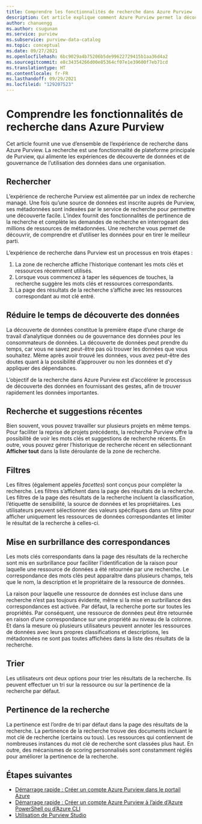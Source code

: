 ```yaml
---
title: Comprendre les fonctionnalités de recherche dans Azure Purview
description: Cet article explique comment Azure Purview permet la découverte de données à l’aide de fonctionnalités de recherche.
author: chanuengg
ms.author: csugunan
ms.service: purview
ms.subservice: purview-data-catalog
ms.topic: conceptual
ms.date: 09/27/2021
ms.openlocfilehash: 6bc9029a4b75206b5de99622729415b1aa36d4a2
ms.sourcegitcommit: e8c34354266d00e85364cf07e1e39600f7eb71cd
ms.translationtype: HT
ms.contentlocale: fr-FR
ms.lasthandoff: 09/29/2021
ms.locfileid: "129207523"
---
```

# <a name="understand-search-features-in-azure-purview"></a>Comprendre les fonctionnalités de recherche dans Azure Purview

Cet article fournit une vue d’ensemble de l’expérience de recherche dans Azure Purview. La recherche est une fonctionnalité de plateforme principale de Purview, qui alimente les expériences de découverte de données et de gouvernance de l’utilisation des données dans une organisation.

## <a name="search"></a>Rechercher

L’expérience de recherche Purview est alimentée par un index de recherche managé. Une fois qu’une source de données est inscrite auprès de Purview, ses métadonnées sont indexées par le service de recherche pour permettre une découverte facile. L’index fournit des fonctionnalités de pertinence de la recherche et complète les demandes de recherche en interrogeant des millions de ressources de métadonnées. Une recherche vous permet de découvrir, de comprendre et d’utiliser les données pour en tirer le meilleur parti.

L’expérience de recherche dans Purview est un processus en trois étapes :

1. La zone de recherche affiche l’historique contenant les mots clés et ressources récemment utilisés.
1. Lorsque vous commencez à taper les séquences de touches, la recherche suggère les mots clés et ressources correspondants. 
1. La page des résultats de la recherche s’affiche avec les ressources correspondant au mot clé entré.

## <a name="reduce-the-time-to-discover-data"></a>Réduire le temps de découverte des données

La découverte de données constitue la première étape d’une charge de travail d’analytique données ou de gouvernance des données pour les consommateurs de données. La découverte de données peut prendre du temps, car vous ne savez peut-être pas où trouver les données que vous souhaitez. Même après avoir trouvé les données, vous avez peut-être des doutes quant à la possibilité d’approuver ou non les données et d’y appliquer des dépendances. 

L’objectif de la recherche dans Azure Purview est d’accélérer le processus de découverte des données en fournissant des gestes, afin de trouver rapidement les données importantes.

## <a name="recent-search-and-suggestions"></a>Recherche et suggestions récentes

Bien souvent, vous pouvez travailler sur plusieurs projets en même temps. Pour faciliter la reprise de projets précédents, la recherche Purview offre la possibilité de voir les mots clés et suggestions de recherche récents. En outre, vous pouvez gérer l’historique de recherche récent en sélectionnant **Afficher tout** dans la liste déroulante de la zone de recherche.

## <a name="filters"></a>Filtres

Les filtres (également appelés *facettes*) sont conçus pour compléter la recherche. Les filtres s’affichent dans la page des résultats de la recherche. Les filtres de la page des résultats de la recherche incluent la classification, l’étiquette de sensibilité, la source de données et les propriétaires. Les utilisateurs peuvent sélectionner des valeurs spécifiques dans un filtre pour afficher uniquement les ressources de données correspondantes et limiter le résultat de la recherche à celles-ci.

## <a name="hit-highlighting"></a>Mise en surbrillance des correspondances

Les mots clés correspondants dans la page des résultats de la recherche sont mis en surbrillance pour faciliter l’identification de la raison pour laquelle une ressource de données a été retournée par une recherche. Le correspondance des mots clés peut apparaître dans plusieurs champs, tels que le nom, la description et le propriétaire de la ressource de données.

La raison pour laquelle une ressource de données est incluse dans une recherche n’est pas toujours évidente, même si la mise en surbrillance des correspondances est activée. Par défaut, la recherche porte sur toutes les propriétés. Par conséquent, une ressource de données peut être retournée en raison d’une correspondance sur une propriété au niveau de la colonne. Et dans la mesure où plusieurs utilisateurs peuvent annoter les ressources de données avec leurs propres classifications et descriptions, les métadonnées ne sont pas toutes affichées dans la liste des résultats de la recherche.

## <a name="sort"></a>Trier

Les utilisateurs ont deux options pour trier les résultats de la recherche. Ils peuvent effectuer un tri sur la ressource ou sur la pertinence de la recherche par défaut.

## <a name="search-relevance"></a>Pertinence de la recherche

La pertinence est l’ordre de tri par défaut dans la page des résultats de la recherche. La pertinence de la recherche trouve des documents incluant le mot clé de recherche (certains ou tous). Les ressources qui contiennent de nombreuses instances du mot clé de recherche sont classées plus haut. En outre, des mécanismes de scoring personnalisés sont constamment réglés pour améliorer la pertinence de la recherche.

## <a name="next-steps"></a>Étapes suivantes

* [Démarrage rapide : Créer un compte Azure Purview dans le portail Azure](create-catalog-portal.md)
* [Démarrage rapide : Créer un compte Azure Purview à l’aide d’Azure PowerShell ou d’Azure CLI](create-catalog-powershell.md)
* [Utilisation de Purview Studio](use-purview-studio.md)

